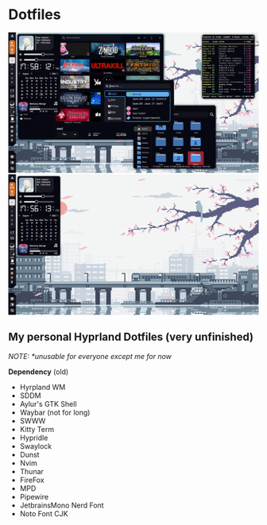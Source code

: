 # Dotfiles
![Desktop Clean](https://github.com/CooperGTe/dotfiles/blob/main/image/desktop.png?raw=true)
![Desktop Busy](https://github.com/CooperGTe/dotfiles/blob/main/image/compact.png?raw=true)
## My personal Hyprland Dotfiles (very unfinished)
_NOTE: *unusable for everyone except me for now_

**Dependency** (old)
- Hyrpland WM
- SDDM
- Aylur's GTK Shell
- Waybar (not for long)
- SWWW
- Kitty Term
- Hypridle
- Swaylock
- Dunst
- Nvim
- Thunar
- FireFox
- MPD
- Pipewire
- JetbrainsMono Nerd Font
- Noto Font CJK

